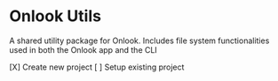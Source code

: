 # Onlook Utils

A shared utility package for Onlook. Includes file system functionalities used in both the Onlook app and the CLI

[X] Create new project
[ ] Setup existing project